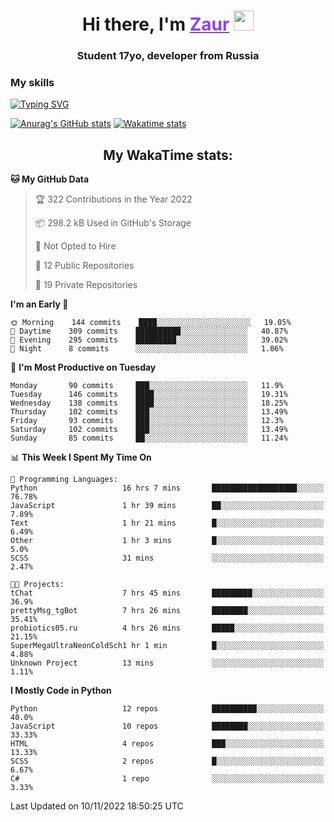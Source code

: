 <h1 align="center">
    Hi there, I'm 
    <a href="https://t.me/skyguy" target="_blank" style="color: #8C43EA">Zaur</a>
    <img src="https://github.com/blackcater/blackcater/raw/main/images/Hi.gif" height="32">
</h1>

<h3 align="center">
    Student 17yo, developer from Russia
</h3>  

### **My skills**
[![Typing SVG](https://readme-typing-svg.herokuapp.com?font=Oxanium&duration=3000&pause=1500&color=8C43EA&height=30&lines=Python:+FastAPI,+Flask,+Aiogram,+Telethon;SQL:+PostgreSQL,+SQLite;Javascript:+React.js;HTML,+CSS+(SCSS))](https://git.io/typing-svg)

[![Anurag's GitHub stats](https://github-readme-stats.vercel.app/api?username=mrskyguy&hide_title=true&count_private=true&show_icons=true&title_color=8C43EA&icon_color=BE57EA&bg_color=30,191919,341b56&text_color=B1B1B1&border_radius=10&hide_border=true)](https://github.com/anuraghazra/github-readme-stats)
[![Wakatime stats](https://github-readme-stats.vercel.app/api/wakatime?username=skyguy&hide_title=true&show_icons=true&title_color=8C43EA&icon_color=BE57EA&bg_color=30,191919,341b56&text_color=B1B1B1&border_radius=10&hide_border=true)](https://github.com/anuraghazra/github-readme-stats)


<h2 align="center"> My WakaTime stats: </h2>

<!--START_SECTION:waka-->
**🐱 My GitHub Data** 

> 🏆 322 Contributions in the Year 2022
 > 
> 📦 298.2 kB Used in GitHub's Storage 
 > 
> 🚫 Not Opted to Hire
 > 
> 📜 12 Public Repositories 
 > 
> 🔑 19 Private Repositories  
 > 
**I'm an Early 🐤** 

```text
🌞 Morning    144 commits    ████░░░░░░░░░░░░░░░░░░░░░   19.05% 
🌆 Daytime    309 commits    ██████████░░░░░░░░░░░░░░░   40.87% 
🌃 Evening    295 commits    █████████░░░░░░░░░░░░░░░░   39.02% 
🌙 Night      8 commits      ░░░░░░░░░░░░░░░░░░░░░░░░░   1.06%

```
📅 **I'm Most Productive on Tuesday** 

```text
Monday       90 commits     ███░░░░░░░░░░░░░░░░░░░░░░   11.9% 
Tuesday      146 commits    ████░░░░░░░░░░░░░░░░░░░░░   19.31% 
Wednesday    138 commits    ████░░░░░░░░░░░░░░░░░░░░░   18.25% 
Thursday     102 commits    ███░░░░░░░░░░░░░░░░░░░░░░   13.49% 
Friday       93 commits     ███░░░░░░░░░░░░░░░░░░░░░░   12.3% 
Saturday     102 commits    ███░░░░░░░░░░░░░░░░░░░░░░   13.49% 
Sunday       85 commits     ██░░░░░░░░░░░░░░░░░░░░░░░   11.24%

```


📊 **This Week I Spent My Time On** 

```text
💬 Programming Languages: 
Python                   16 hrs 7 mins       ███████████████████░░░░░░   76.78% 
JavaScript               1 hr 39 mins        ██░░░░░░░░░░░░░░░░░░░░░░░   7.89% 
Text                     1 hr 21 mins        █░░░░░░░░░░░░░░░░░░░░░░░░   6.49% 
Other                    1 hr 3 mins         █░░░░░░░░░░░░░░░░░░░░░░░░   5.0% 
SCSS                     31 mins             ░░░░░░░░░░░░░░░░░░░░░░░░░   2.47%

🐱‍💻 Projects: 
tChat                    7 hrs 45 mins       █████████░░░░░░░░░░░░░░░░   36.9% 
prettyMsg_tgBot          7 hrs 26 mins       ████████░░░░░░░░░░░░░░░░░   35.41% 
probiotics05.ru          4 hrs 26 mins       █████░░░░░░░░░░░░░░░░░░░░   21.15% 
SuperMegaUltraNeonColdSch1 hr 1 min          █░░░░░░░░░░░░░░░░░░░░░░░░   4.88% 
Unknown Project          13 mins             ░░░░░░░░░░░░░░░░░░░░░░░░░   1.11%

```

**I Mostly Code in Python** 

```text
Python                   12 repos            ██████████░░░░░░░░░░░░░░░   40.0% 
JavaScript               10 repos            ████████░░░░░░░░░░░░░░░░░   33.33% 
HTML                     4 repos             ███░░░░░░░░░░░░░░░░░░░░░░   13.33% 
SCSS                     2 repos             █░░░░░░░░░░░░░░░░░░░░░░░░   6.67% 
C#                       1 repo              ░░░░░░░░░░░░░░░░░░░░░░░░░   3.33%

```



 Last Updated on 10/11/2022 18:50:25 UTC
<!--END_SECTION:waka-->
